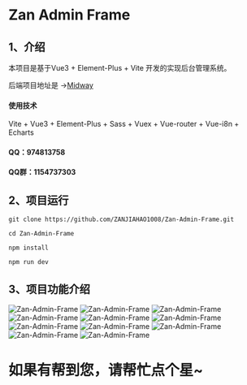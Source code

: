 # Zan Admin Frame
## 1、介绍
本项目是基于Vue3 + Element-Plus + Vite 开发的实现后台管理系统。

后端项目地址是 →[Midway](https://github.com/ZANJIAHAO1008/MidwayJS )

#### 使用技术
Vite + Vue3 + Element-Plus + Sass + Vuex + Vue-router + Vue-i8n + Echarts
#### QQ：974813758
#### QQ群：1154737303 

## 2、项目运行
`git clone https://github.com/ZANJIAHAO1008/Zan-Admin-Frame.git`

`cd Zan-Admin-Frame`

`npm install `

`npm run dev`


## 3、项目功能介绍
![Zan-Admin-Frame](https://zanjiahao1008.github.io/zan-admin.github.io/root/image/denglu.png)
![Zan-Admin-Frame](https://zanjiahao1008.github.io/zan-admin.github.io/root/image/zhuce.png)
![Zan-Admin-Frame](https://zanjiahao1008.github.io/zan-admin.github.io/root/image/shouye.jpg)
![Zan-Admin-Frame](https://zanjiahao1008.github.io/zan-admin.github.io/root/image/xgmm.jpg)
![Zan-Admin-Frame](https://zanjiahao1008.github.io/zan-admin.github.io/root/image/xiaoxi.jpg)
![Zan-Admin-Frame](https://zanjiahao1008.github.io/zan-admin.github.io/root/image/jbxx.png)
![Zan-Admin-Frame](https://zanjiahao1008.github.io/zan-admin.github.io/root/image/jsgl.png)
![Zan-Admin-Frame](https://zanjiahao1008.github.io/zan-admin.github.io/root/image/jspz.png)
![Zan-Admin-Frame](https://zanjiahao1008.github.io/zan-admin.github.io/root/image/jssq.png)
![Zan-Admin-Frame](https://zanjiahao1008.github.io/zan-admin.github.io/root/image/zypz.jpg)
![Zan-Admin-Frame](https://zanjiahao1008.github.io/zan-admin.github.io/root/image/zyglbj.jpg)

# 如果有帮到您，请帮忙点个星~
